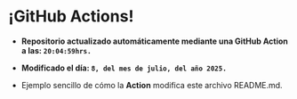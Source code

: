 # ¡GitHub Actions!
* **Repositorio actualizado automáticamente mediante una GitHub Action a las: `20:04:59hrs.`**
* **Modificado el día: `8, del mes de julio, del año 2025.`**

* Ejemplo sencillo de cómo la **Action** modifica este archivo README.md.
